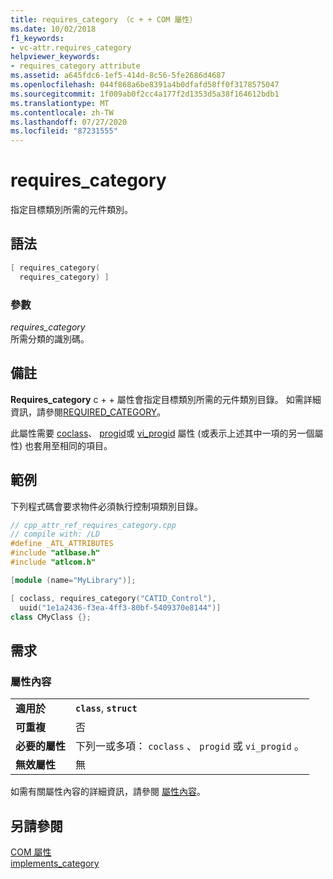 ```yaml
---
title: requires_category （c + + COM 屬性）
ms.date: 10/02/2018
f1_keywords:
- vc-attr.requires_category
helpviewer_keywords:
- requires_category attribute
ms.assetid: a645fdc6-1ef5-414d-8c56-5fe2686d4687
ms.openlocfilehash: 044f868a6be8391a4b0dfafd58ff0f3178575047
ms.sourcegitcommit: 1f009ab0f2cc4a177f2d1353d5a38f164612bdb1
ms.translationtype: MT
ms.contentlocale: zh-TW
ms.lasthandoff: 07/27/2020
ms.locfileid: "87231555"
---
```

# <a name="requires_category"></a>requires_category

指定目標類別所需的元件類別。

## <a name="syntax"></a>語法

```cpp
[ requires_category(
  requires_category) ]
```

### <a name="parameters"></a>參數

*requires_category*<br/>
所需分類的識別碼。

## <a name="remarks"></a>備註

**Requires_category** c + + 屬性會指定目標類別所需的元件類別目錄。 如需詳細資訊，請參閱[REQUIRED_CATEGORY](../../atl/reference/category-macros.md#required_category)。

此屬性需要 [coclass](coclass.md)、 [progid](progid.md)或 [vi_progid](vi-progid.md) 屬性 (或表示上述其中一項的另一個屬性) 也套用至相同的項目。

## <a name="example"></a>範例

下列程式碼會要求物件必須執行控制項類別目錄。

```cpp
// cpp_attr_ref_requires_category.cpp
// compile with: /LD
#define _ATL_ATTRIBUTES
#include "atlbase.h"
#include "atlcom.h"

[module (name="MyLibrary")];

[ coclass, requires_category("CATID_Control"),
  uuid("1e1a2436-f3ea-4ff3-80bf-5409370e8144")]
class CMyClass {};
```

## <a name="requirements"></a>需求

### <a name="attribute-context"></a>屬性內容

|||
|-|-|
|**適用於**|**`class`**, **`struct`**|
|**可重複**|否|
|**必要的屬性**|下列一或多項： `coclass` 、 `progid` 或 `vi_progid` 。|
|**無效屬性**|無|

如需有關屬性內容的詳細資訊，請參閱 [屬性內容](cpp-attributes-com-net.md#contexts)。

## <a name="see-also"></a>另請參閱

[COM 屬性](com-attributes.md)<br/>
[implements_category](implements-category.md)
